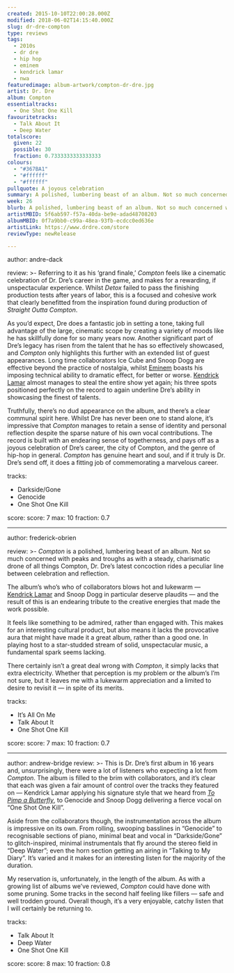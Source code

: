 ```yaml
---
created: 2015-10-10T22:00:28.000Z
modified: 2018-06-02T14:15:40.000Z
slug: dr-dre-compton
type: reviews
tags:
  - 2010s
  - dr dre
  - hip hop
  - eminem
  - kendrick lamar
  - nwa
featuredimage: album-artwork/compton-dr-dre.jpg
artist: Dr. Dre
album: Compton
essentialtracks:
  - One Shot One Kill
favouritetracks:
  - Talk About It
  - Deep Water
totalscore:
  given: 22
  possible: 30
  fraction: 0.7333333333333333
colours:
  - "#367BA1"
  - "#ffffff"
  - "#ffffff"
pullquote: A joyous celebration
summary: A polished, lumbering beast of an album. Not so much concerned with peaks and troughs as with a steady, charismatic drone of all things Compton. Dr. Dre’s latest concoction rides a peculiar line between celebration and reflection.
week: 26
blurb: A polished, lumbering beast of an album. Not so much concerned with peaks and troughs as with a steady, charismatic drone of all things Compton.
artistMBID: 5f6ab597-f57a-40da-be9e-adad48708203
albumMBID: 0f7a9bb0-c99a-48ea-93fb-ecdcc0ed636e
artistLink: https://www.drdre.com/store
reviewType: newRelease

---
```

author: andre-dack

review: >-
  Referring to it as his ‘grand finale,’ *Compton* feels like a cinematic celebration of Dr. Dre’s career in the game, and makes for a rewarding, if unspectacular experience. Whilst *Detox* failed to pass the finishing production tests after years of labor, this is a focused and cohesive work that clearly benefitted from the inspiration found during production of *Straight Outta Compton*. 
  
  As you’d expect, Dre does a fantastic job in setting a tone, taking full advantage of the large, cinematic scope by creating a variety of moods like he has skillfully done for so many years now. Another significant part of Dre’s legacy has risen from the talent that he has so effectively showcased, and *Compton* only highlights this further with an extended list of guest appearances. Long time collaborators Ice Cube and Snoop Dogg are effective beyond the practice of nostalgia, whilst [Eminem](/reviews/eminem-the-marshall-mathers-lp/) boasts his imposing technical ability to dramatic effect, for better or worse. [Kendrick Lamar](/reviews/kendrick-lamar-damn/) almost manages to steal the entire show yet again; his three spots positioned perfectly on the record to again underline Dre’s ability in showcasing the finest of talents. 
  
  Truthfully, there’s no dud appearance on the album, and there’s a clear communal spirit here. Whilst Dre has never been one to stand alone, it’s impressive that *Compton* manages to retain a sense of identity and personal reflection despite the sparse nature of his own vocal contributions. The record is built with an endearing sense of togetherness, and pays off as a joyous celebration of Dre’s career, the city of Compton, and the genre of hip-hop in general. *Compton* has genuine heart and soul, and if it truly is Dr. Dre’s send off, it does a fitting job of commemorating a marvelous career.

tracks:
  - Darkside/Gone
  - ­Genocide
  - ­One Shot One Kill

score:
  score: 7
  max: 10
  fraction: 0.7

---
author: frederick-obrien

review: >-
  *Compton* is a polished, lumbering beast of an album. Not so much concerned with peaks and troughs as with a steady, charismatic drone of all things Compton, Dr. Dre’s latest concoction rides a peculiar line between celebration and reflection. 
  
  The album’s who’s who of collaborators blows hot and lukewarm — [Kendrick Lamar](/reviews/kendrick-lamar-untitled-unmastered/) and Snoop Dogg in particular deserve plaudits — and the result of this is an endearing tribute to the creative energies that made the work possible. 
  
  It feels like something to be admired, rather than engaged with. This makes for an interesting cultural product, but also means it lacks the provocative aura that might have made it a great album, rather than a good one. In playing host to a star-studded stream of solid, unspectacular music, a fundamental spark seems lacking. 
  
  There certainly isn’t a great deal wrong with *Compton*, it simply lacks that extra electricity. Whether that perception is my problem or the album’s I’m not sure, but it leaves me with a lukewarm appreciation and a limited to desire to revisit it — in spite of its merits.

tracks:
  - It’s All On Me
  - ­Talk About It
  - ­One Shot One Kill

score:
  score: 7
  max: 10
  fraction: 0.7

---
author: andrew-bridge
review: >-
  This is Dr. Dre’s first album in 16 years and, unsurprisingly, there were a lot of listeners who expecting a lot from *Compton*. The album is filled to the brim with collaborators, and it’s clear that each was given a fair amount of control over the tracks they featured on — Kendrick Lamar applying his signature style that we heard from [*To Pimp a Butterfly*](/reviews/kendrick-lamar-to-pimp-a-butterfly/), to Genocide and Snoop Dogg delivering a fierce vocal on “One Shot One Kill”. 
  
  Aside from the collaborators though, the instrumentation across the album is impressive on its own. From rolling, swooping basslines in “Genocide” to recognisable sections of piano, minimal beat and vocal in “Darkside/Gone” to glitch-inspired, minimal instrumentals that fly around the stereo field in “Deep Water”; even the horn section getting an airing in “Talking to My Diary”. It’s varied and it makes for an interesting listen for the majority of the duration.
  
  My reservation is, unfortunately, in the length of the album. As with a growing list of albums we’ve reviewed, *Compton* could have done with some pruning. Some tracks in the second half feeling like fillers — safe and well trodden ground. Overall though, it’s a very enjoyable, catchy listen that I will certainly be returning to.

tracks:
  - Talk About It
  - ­Deep Water
  - ­One Shot One Kill

score:
  score: 8
  max: 10
  fraction: 0.8
